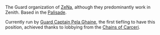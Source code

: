 The Guard organization of [ZeNa](../../Locations/ZeNa.md), although they predominantly work in Zenith. Based in the [Palisade](Palisade).

Currently run by [Guard Captain Pela Ghaine](Guard%20Captain%20Pela%20Ghaine.md), the first tiefling to have this position, achieved thanks to lobbying from the [Chains of Carceri](Chains%20of%20Carceri.md).